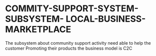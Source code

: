 # COMMITY-SUPPORT-SYSTEM-SUBSYSTEM- LOCAL-BUSINESS-MARKETPLACE
The  subsystem about community support activity need able to help the customer Promoting their products the business model is C2C  
